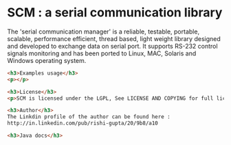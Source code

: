 SCM : a serial communication library
====================================
The 'serial communication manager' is a reliable, testable, portable, scalable, performance efficient, thread based, light weight library designed and developed to exchange data on serial port. It supports RS-232 control signals monitoring and has been ported to Linux, MAC, Solaris and Windows operating system.
```html
<h3>Examples usage</h3>
<p></p>

<h3>License</h3>
<p>SCM is licensed under the LGPL, See LICENSE AND COPYING for full license text.</p>

<h3>Author</h3>
The Linkdin profile of the author can be found here :
http://in.linkedin.com/pub/rishi-gupta/20/9b8/a10

<h3>Java docs</h3>
```
